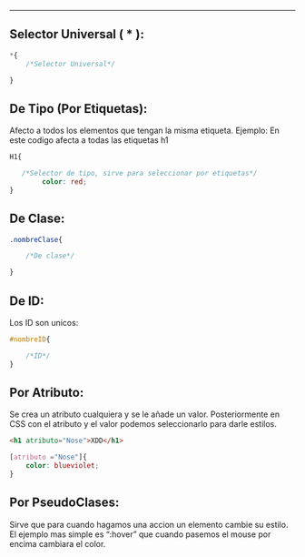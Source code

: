 
---
## **Selector Universal ( * ):**

```css
*{
	/*Selector Universal*/

}
```

## **De Tipo (Por Etiquetas):**

Afecto a todos los elementos que tengan la misma etiqueta. Ejemplo: En este codigo afecta a todas las etiquetas h1

```css
H1{

   /*Selector de tipo, sirve para seleccionar por etiquetas*/
		color: red;
}
```

## **De Clase:**

```css
.nombreClase{

	/*De clase*/

}
```

## **De ID:**

Los ID son unicos:

```css
#nombreID{

	/*ID*/
}
```

## **Por Atributo:**

Se crea un atributo cualquiera y se le añade un valor. Posteriormente en CSS con el atributo y el valor podemos seleccionarlo para darle estilos.

```html
<h1 atributo="Nose">XDD</h1>
```

```css
[atributo ="Nose"]{
    color: blueviolet;
}
```

## **Por PseudoClases:**

Sirve que para cuando hagamos una accion un elemento cambie su estilo. El ejemplo mas simple es “:hover” que cuando pasemos el mouse por encima cambiara el color.
